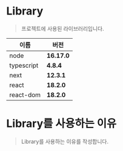 # Library

> 프로젝트에 사용된 라이브러리입니다.

| 이름       | 버전        |
| ---------- | ----------- |
| node       | **16.17.0** |
| typescript | **4.8.4**   |
| next       | **12.3.1**  |
| react      | **18.2.0**  |
| react-dom  | **18.2.0**  |

# Library를 사용하는 이유

> Library를 사용하는 이유를 작성합니다.
